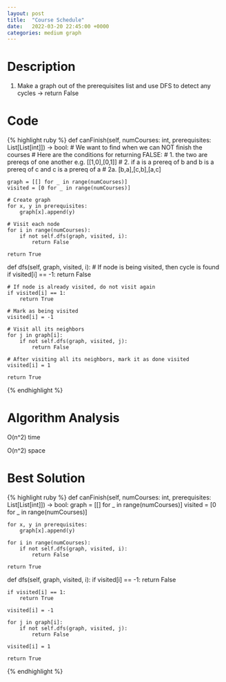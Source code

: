 ```yaml
---
layout: post
title:  "Course Schedule"
date:   2022-03-20 22:45:00 +0000
categories: medium graph
---
```

# Description
1. Make a graph out of the prerequisites list and use DFS to detect any cycles -> return False

# Code
{% highlight ruby %}
def canFinish(self, numCourses: int, prerequisites: List[List[int]]) -> bool:
    # We want to find when we can NOT finish the courses
    # Here are the conditions for returning FALSE:
    # 1. the two are prereqs of one another e.g. [[1,0],[0,1]]
    # 2. if a is a prereq of b and b is a prereq of c and c is a prereq of a
    # 2a. [b,a],[c,b],[a,c]
    
    graph = [[] for _ in range(numCourses)]
    visited = [0 for _ in range(numCourses)]
    
    # Create graph
    for x, y in prerequisites:
        graph[x].append(y)
    
    # Visit each node
    for i in range(numCourses):
        if not self.dfs(graph, visited, i):
            return False
    
    return True

def dfs(self, graph, visited, i):
    # If node is being visited, then cycle is found
    if visited[i] == -1:
        return False
    
    # If node is already visited, do not visit again
    if visited[i] == 1:
        return True
    
    # Mark as being visited
    visited[i] = -1
    
    # Visit all its neighbors
    for j in graph[i]:
        if not self.dfs(graph, visited, j):
            return False
    
    # After visiting all its neighbors, mark it as done visited
    visited[i] = 1
    
    return True
{% endhighlight %}

# Algorithm Analysis
O(n^2) time

O(n^2) space

# Best Solution
{% highlight ruby %}
def canFinish(self, numCourses: int, prerequisites: List[List[int]]) -> bool:
    graph = [[] for _ in range(numCourses)]
    visited = [0 for _ in range(numCourses)]

    for x, y in prerequisites:
        graph[x].append(y)
    
    for i in range(numCourses):
        if not self.dfs(graph, visited, i):
            return False
    
    return True

def dfs(self, graph, visited, i):
    if visited[i] == -1:
        return False
    
    if visited[i] == 1:
        return True
    
    visited[i] = -1
    
    for j in graph[i]:
        if not self.dfs(graph, visited, j):
            return False
    
    visited[i] = 1
    
    return True
{% endhighlight %}
